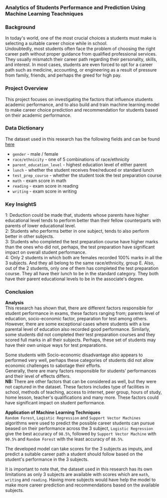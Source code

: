 ### Analytics of Students Performance and Prediction Using Machine Learning Teachniques

### Background 
In today's world, one of the most crucial choices a students must make is selecting a suitable career choice while in school.  
Undoubtedly, most students often face the problem of choosing the right career path without proper guidance from qualified professional services. They usually mismatch their career path regarding their personality, skills, and interest. In most cases, students are even forced to opt for a career path such as medicine, accounting, or engineering as a result of pressure from family, friends, and perhaps the greed for high pay.

### Project Overview
This project focuses on investigating the factors that influence students academic performance, and to also build and train machine learning model to make career choice prediction and recommendation for students based on their academic performance.  


### Data Dictionary 
The dataset used in this research has the following fields and can be found [here](http://roycekimmons.com/tools/generated_data/exams)
- `gender` - male / female
- `race/ethnicity` - one of 5 combinations of race/ethnicity
- `parent_education_level` -  highest education level of either parent
- `lunch` - whether the student receives free/reduced or standard lunch
- `test_prep_course` - whether the student took the test preparation course
- `math` -  exam score in math 
- `reading` -  exam score in reading 
- `writing` -  exam score in writing

### Key InsightS
1: Deduction could be made that, students whose parents have higher educational level tends to perform better than their fellow counterparts with parents of lower educational level.<br>
2: Students who performs better in one subject, tends to also perform better in other subjects.<br>
3: Students who completed the test preparation course have higher marks than the ones who did not, perhaps, the test preparation have significant impact on overall student performance.<br>
4: Only 2 students in which both are females recorded 100% marks in all the 3 subjects. And they all belong to the same race/ethnicity, group E. Also, out of the 2 students, only one of them has completed the test preparation course. They all have their lunch to be in the standard category. They both have their parent educational levels to be in the associate's degree.


### Conclusion 
**Analysis**<br>
This research has shown that, there are different factors responsible for student performance in exams, these factors ranging from; parents level of education, socio-economic factor, preparation for test among others. However, there are some exceptional cases where students with a low parental level of education also recorded good performance. Similarly, some students did not completed their test preparation courses and they scored full marks in all their subjects. Perhaps, these set of students may have their own unique ways for test preparations.

Some students with Socio-economic disadvantage also appears to performed very well, perhaps these categories of students did not allow economic challenges to sabotage their efforts.<br>
Generally, there are many factors responsible for students’ performances and their level of effects differs.<br>
**NB:** There are other factors that can be considered as well, but they were not captured in the dataset. These factors includes type of facilities in school, methods of teaching, access to internet, peer group, hours of study, home lesson, teacher's qualifications and many more. These factors could have significant impact on student performance.

**Application of Machine Learning Techniques**<br>
`Random Forest`, `Logistic Regression` and `Support Vector Machines` algorithms were used to predict the possible career students can pursue beased on their performance across the 3 subject, `Logistic Regression` give the best accuracy of `98.5%`, followed by `Support Vector Machine` with `90.5%` and `Random Forest` with the least accuracy of `88.5%`.

The developed model can take scores for the 3 subjects as imputs, and predict a suitable career path a student should follow based on the student's performance in the 3 subjects.

It is important to note that, the dataset used in this research has its own limitations as only 3 subjects are available with scores which are `math`, `writing` and `reading`. Having more subjects would have help the model to make more career prediction and recommendations based on the available subjects.


